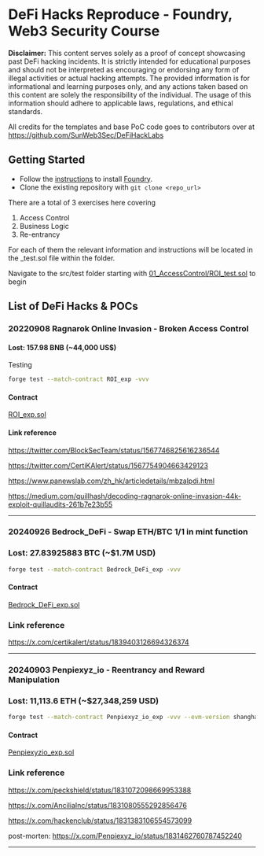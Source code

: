 # DeFi Hacks Reproduce - Foundry, Web3 Security Course

**Disclaimer:** This content serves solely as a proof of concept showcasing past DeFi hacking incidents. It is strictly intended for educational purposes and should not be interpreted as encouraging or endorsing any form of illegal activities or actual hacking attempts. The provided information is for informational and learning purposes only, and any actions taken based on this content are solely the responsibility of the individual. The usage of this information should adhere to applicable laws, regulations, and ethical standards.

All credits for the templates and base PoC code goes to contributors over at https://github.com/SunWeb3Sec/DeFiHackLabs

## Getting Started

- Follow the [instructions](https://book.getfoundry.sh/getting-started/installation.html) to install [Foundry](https://github.com/foundry-rs/foundry).
- Clone the existing repository with `git clone <repo_url>`

There are a total of 3 exercises here covering
1. Access Control
2. Business Logic
3. Re-entrancy 

For each of them the relevant information and instructions will be located in the _test.sol file within the folder.

Navigate to the src/test folder starting with [01_AccessControl/ROI_test.sol](src/test/01_AccessControl/ROI_test.sol) to begin

## List of DeFi Hacks & POCs

### 20220908 Ragnarok Online Invasion - Broken Access Control

#### Lost: 157.98 BNB (~44,000 US$)

Testing

```sh
forge test --match-contract ROI_exp -vvv
```

#### Contract

[ROI_exp.sol](src/test/solution/ROI_exp.sol)

#### Link reference

https://twitter.com/BlockSecTeam/status/1567746825616236544

https://twitter.com/CertiKAlert/status/1567754904663429123

https://www.panewslab.com/zh_hk/articledetails/mbzalpdi.html

https://medium.com/quillhash/decoding-ragnarok-online-invasion-44k-exploit-quillaudits-261b7e23b55

---

### 20240926 Bedrock_DeFi - Swap ETH/BTC 1/1 in mint function

### Lost: 27.83925883 BTC (~$1.7M USD)

```sh
forge test --match-contract Bedrock_DeFi_exp -vvv
```

#### Contract

[Bedrock_DeFi_exp.sol](src/test/solution/Bedrock_DeFi_exp.sol)

### Link reference

https://x.com/certikalert/status/1839403126694326374

---

### 20240903 Penpiexyz_io - Reentrancy and Reward Manipulation

### Lost: 11,113.6 ETH (~$27,348,259 USD)

```sh
forge test --match-contract Penpiexyz_io_exp -vvv --evm-version shanghai
```
#### Contract

[Penpiexyzio_exp.sol](src/test/solution/Penpiexyzio_exp.sol)

### Link reference

https://x.com/peckshield/status/1831072098669953388

https://x.com/AnciliaInc/status/1831080555292856476

https://x.com/hackenclub/status/1831383106554573099

post-morten: https://x.com/Penpiexyz_io/status/1831462760787452240

---
